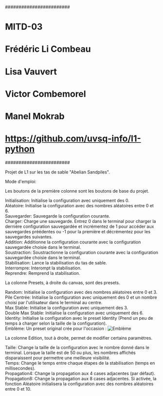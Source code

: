 ########################
# MITD-03
# Frédéric Li Combeau
# Lisa Vauvert
# Victor Combemorel
# Manel Mokrab
# https://github.com/uvsq-info/l1-python
########################

Projet de L1 sur les tas de sable "Abelian Sandpiles".

Mode d'emploi:

Les boutons de la première colonne sont les boutons de base du projet.

Initialisation: Initialise la configuration avec uniquement des 0.  
Aléatoire: Initialise la configuration avec des nombres aléatoires entre 0 et 6.  
Sauvegarder: Sauvegarde la configuration courante.  
Charger: Charge une sauvegarde. Entrez 0 dans le terminal pour charger la dernière configuration sauvegardée et incrémentez de 1 pour accéder aux sauvegardes préédentes ou -1 pour la première et décrémentez pour les sauvegardes suivantes.  
Addition: Additionne la configuration courante avec la configuration sauvegardée choisie dans le terminal.  
Soustraction: Soustractionne la configuration courante avec la configuration sauvegardée choisie dans le terminal.  
Stabilisation: Lance la stabilisation du tas de sable.  
Interrompre: Interompt la stabilisation.  
Reprendre: Remprend la stabilisation.  

La colonne Presets, à droite du canvas, sont des presets.  

Random: Initialise la configuration avec des nombres aléatoires entre 0 et 3.  
Pile Centrée: Initialise la configuration avec uniquement des 0 et un nombre choisi par l'utilisateur dans le terminal au centre.  
Max Stable: Initialise la configuration avec uniquement des 3.  
Double Max Stable: Initialise la configuration avec uniquement des 6.  
Identity: Initialise la configuration avec le preset Identity (Prend un peu de temps à charger selon la taille de la configuration).  
Emblème: Un preset original crée pour l'occasion :
![Emblème](https://media.discordapp.net/attachments/941701899760046170/952368739033157632/Capture_decran_2022-03-13_014737.png?width=1199&height=1207)

La colonne Edition, tout à droite, permet de modifier certains paramètres.  

Taille: Change la taille de la configuration avec le nombre donné dans le terminal. Lorsque la taille est de 50 ou plus, les nombres affichés disparaissent pour permettre une meilleure visibilité.  
Temps: Change le temps entre chaque étapes de la stabilisation (temps en millisecondes).  
Propagation4: Change la propagation aux 4 cases adjacentes (par défaut).
Propagation8: Change la propagation aux 8 cases adjacentes. Si activée, la fonction Aléatoire initialisera la configuration avec des nombres aléatoires entre 0 et 10.  
